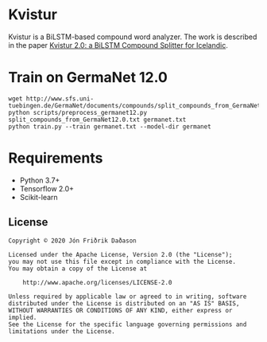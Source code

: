 # Kvistur

Kvistur is a BiLSTM-based compound word analyzer. The work is described in the paper [Kvistur 2.0: a BiLSTM Compound Splitter for Icelandic](https://arxiv.org/abs/2004.07776).

# Train on GermaNet 12.0
```
wget http://www.sfs.uni-tuebingen.de/GermaNet/documents/compounds/split_compounds_from_GermaNet12.0.txt
python scripts/preprocess_germanet12.py split_compounds_from_GermaNet12.0.txt germanet.txt
python train.py --train germanet.txt --model-dir germanet
```

# Requirements
* Python 3.7+
* Tensorflow 2.0+
* Scikit-learn

## License
    Copyright © 2020 Jón Friðrik Daðason

    Licensed under the Apache License, Version 2.0 (the "License");
    you may not use this file except in compliance with the License.
    You may obtain a copy of the License at

        http://www.apache.org/licenses/LICENSE-2.0

    Unless required by applicable law or agreed to in writing, software
    distributed under the License is distributed on an "AS IS" BASIS,
    WITHOUT WARRANTIES OR CONDITIONS OF ANY KIND, either express or implied.
    See the License for the specific language governing permissions and
    limitations under the License.